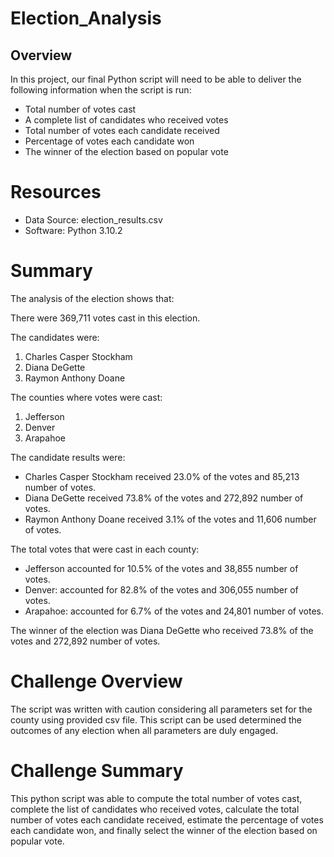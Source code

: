 # Election_Analysis
## Overview
In this project, our final Python script will need to be able to deliver the following information when the script is run: 

- Total number of votes cast
- A complete list of candidates who received votes
- Total number of votes each candidate received
- Percentage of votes each candidate won
- The winner of the election based on popular vote
# Resources
- Data Source: election_results.csv
- Software: Python 3.10.2
# Summary
The analysis of the election shows that:

There were 369,711 votes cast in this election.

The candidates were:

1. Charles Casper Stockham
2. Diana DeGette
3. Raymon Anthony Doane

The counties where votes were cast:

1. Jefferson
2. Denver
3. Arapahoe

The candidate results were:

- Charles Casper Stockham received 23.0% of the votes and 85,213 number of votes.
- Diana DeGette received 73.8% of the votes and 272,892 number of votes.
- Raymon Anthony Doane received 3.1% of the votes and 11,606 number of votes.

The total votes that were cast in each county:

- Jefferson accounted for 10.5% of the votes and 38,855 number of votes.
- Denver: accounted for 82.8% of the votes and 306,055 number of votes.
- Arapahoe: accounted for 6.7% of the votes and 24,801 number of votes.

The winner of the election was Diana DeGette who received 73.8% of the votes and 272,892 number of votes.

# Challenge Overview
The script was written with caution considering all parameters set for the county using provided csv file. This script can be used determined the outcomes of any election when all parameters are duly engaged.

# Challenge Summary
 This python script was able to compute the total number of votes cast, complete the list of candidates who received votes, calculate the total number of votes each candidate received, estimate the percentage of votes each candidate won, and finally select the winner of the election based on popular vote.
